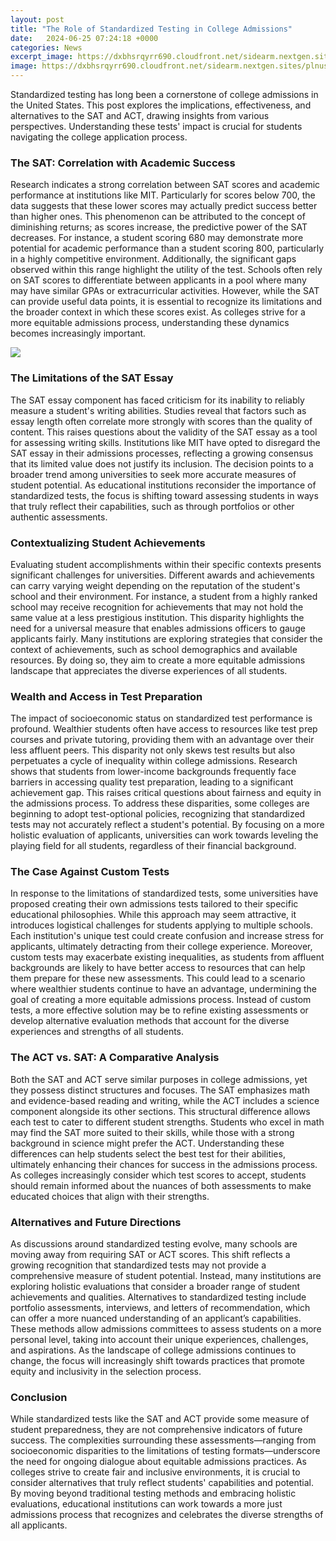 ```yaml
---
layout: post
title: "The Role of Standardized Testing in College Admissions"
date:   2024-06-25 07:24:18 +0000
categories: News
excerpt_image: https://dxbhsrqyrr690.cloudfront.net/sidearm.nextgen.sites/plnusealions.com/images/responsive_2023/default_image.png
image: https://dxbhsrqyrr690.cloudfront.net/sidearm.nextgen.sites/plnusealions.com/images/responsive_2023/default_image.png
---
```


Standardized testing has long been a cornerstone of college admissions in the United States. This post explores the implications, effectiveness, and alternatives to the SAT and ACT, drawing insights from various perspectives. Understanding these tests' impact is crucial for students navigating the college application process.
### The SAT: Correlation with Academic Success
Research indicates a strong correlation between SAT scores and academic performance at institutions like MIT. Particularly for scores below 700, the data suggests that these lower scores may actually predict success better than higher ones. This phenomenon can be attributed to the concept of diminishing returns; as scores increase, the predictive power of the SAT decreases. For instance, a student scoring 680 may demonstrate more potential for academic performance than a student scoring 800, particularly in a highly competitive environment.
Additionally, the significant gaps observed within this range highlight the utility of the test. Schools often rely on SAT scores to differentiate between applicants in a pool where many may have similar GPAs or extracurricular activities. However, while the SAT can provide useful data points, it is essential to recognize its limitations and the broader context in which these scores exist. As colleges strive for a more equitable admissions process, understanding these dynamics becomes increasingly important.

![](https://dxbhsrqyrr690.cloudfront.net/sidearm.nextgen.sites/plnusealions.com/images/responsive_2023/default_image.png)
### The Limitations of the SAT Essay
The SAT essay component has faced criticism for its inability to reliably measure a student's writing abilities. Studies reveal that factors such as essay length often correlate more strongly with scores than the quality of content. This raises questions about the validity of the SAT essay as a tool for assessing writing skills. 
Institutions like MIT have opted to disregard the SAT essay in their admissions processes, reflecting a growing consensus that its limited value does not justify its inclusion. The decision points to a broader trend among universities to seek more accurate measures of student potential. As educational institutions reconsider the importance of standardized tests, the focus is shifting toward assessing students in ways that truly reflect their capabilities, such as through portfolios or other authentic assessments.
### Contextualizing Student Achievements
Evaluating student accomplishments within their specific contexts presents significant challenges for universities. Different awards and achievements can carry varying weight depending on the reputation of the student's school and their environment. For instance, a student from a highly ranked school may receive recognition for achievements that may not hold the same value at a less prestigious institution.
This disparity highlights the need for a universal measure that enables admissions officers to gauge applicants fairly. Many institutions are exploring strategies that consider the context of achievements, such as school demographics and available resources. By doing so, they aim to create a more equitable admissions landscape that appreciates the diverse experiences of all students. 
### Wealth and Access in Test Preparation
The impact of socioeconomic status on standardized test performance is profound. Wealthier students often have access to resources like test prep courses and private tutoring, providing them with an advantage over their less affluent peers. This disparity not only skews test results but also perpetuates a cycle of inequality within college admissions.
Research shows that students from lower-income backgrounds frequently face barriers in accessing quality test preparation, leading to a significant achievement gap. This raises critical questions about fairness and equity in the admissions process. To address these disparities, some colleges are beginning to adopt test-optional policies, recognizing that standardized tests may not accurately reflect a student's potential. By focusing on a more holistic evaluation of applicants, universities can work towards leveling the playing field for all students, regardless of their financial background.
### The Case Against Custom Tests
In response to the limitations of standardized tests, some universities have proposed creating their own admissions tests tailored to their specific educational philosophies. While this approach may seem attractive, it introduces logistical challenges for students applying to multiple schools. Each institution's unique test could create confusion and increase stress for applicants, ultimately detracting from their college experience.
Moreover, custom tests may exacerbate existing inequalities, as students from affluent backgrounds are likely to have better access to resources that can help them prepare for these new assessments. This could lead to a scenario where wealthier students continue to have an advantage, undermining the goal of creating a more equitable admissions process. Instead of custom tests, a more effective solution may be to refine existing assessments or develop alternative evaluation methods that account for the diverse experiences and strengths of all students.
### The ACT vs. SAT: A Comparative Analysis
Both the SAT and ACT serve similar purposes in college admissions, yet they possess distinct structures and focuses. The SAT emphasizes math and evidence-based reading and writing, while the ACT includes a science component alongside its other sections. This structural difference allows each test to cater to different student strengths.
Students who excel in math may find the SAT more suited to their skills, while those with a strong background in science might prefer the ACT. Understanding these differences can help students select the best test for their abilities, ultimately enhancing their chances for success in the admissions process. As colleges increasingly consider which test scores to accept, students should remain informed about the nuances of both assessments to make educated choices that align with their strengths.
### Alternatives and Future Directions
As discussions around standardized testing evolve, many schools are moving away from requiring SAT or ACT scores. This shift reflects a growing recognition that standardized tests may not provide a comprehensive measure of student potential. Instead, many institutions are exploring holistic evaluations that consider a broader range of student achievements and qualities.
Alternatives to standardized testing include portfolio assessments, interviews, and letters of recommendation, which can offer a more nuanced understanding of an applicant’s capabilities. These methods allow admissions committees to assess students on a more personal level, taking into account their unique experiences, challenges, and aspirations. As the landscape of college admissions continues to change, the focus will increasingly shift towards practices that promote equity and inclusivity in the selection process.
### Conclusion
While standardized tests like the SAT and ACT provide some measure of student preparedness, they are not comprehensive indicators of future success. The complexities surrounding these assessments—ranging from socioeconomic disparities to the limitations of testing formats—underscore the need for ongoing dialogue about equitable admissions practices.
As colleges strive to create fair and inclusive environments, it is crucial to consider alternatives that truly reflect students' capabilities and potential. By moving beyond traditional testing methods and embracing holistic evaluations, educational institutions can work towards a more just admissions process that recognizes and celebrates the diverse strengths of all applicants.